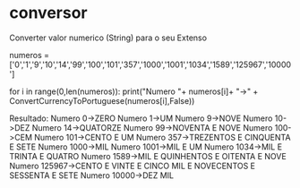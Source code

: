 # conversor

Converter valor numerico (String) para o seu Extenso

numeros = ['0','1','9','10','14','99','100','101','357','1000','1001','1034','1589','125967','10000']

for i in range(0,len(numeros)):
    print("Numero "+ numeros[i]+ "->" + ConvertCurrencyToPortuguese(numeros[i],False))

Resultado:
Numero 0->ZERO
Numero 1->UM
Numero 9->NOVE
Numero 10->DEZ
Numero 14->QUATORZE
Numero 99->NOVENTA E NOVE
Numero 100->CEM
Numero 101->CENTO E UM
Numero 357->TREZENTOS E CINQUENTA E SETE
Numero 1000->MIL
Numero 1001->MIL E UM
Numero 1034->MIL E TRINTA E QUATRO
Numero 1589->MIL E QUINHENTOS E OITENTA E NOVE
Numero 125967->CENTO E VINTE E CINCO MIL E NOVECENTOS E SESSENTA E SETE
Numero 10000->DEZ MIL
